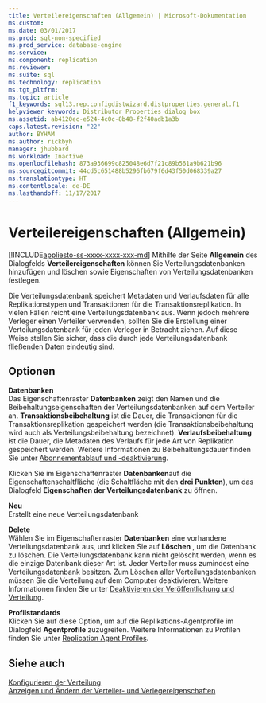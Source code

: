 ```yaml
---
title: Verteilereigenschaften (Allgemein) | Microsoft-Dokumentation
ms.custom: 
ms.date: 03/01/2017
ms.prod: sql-non-specified
ms.prod_service: database-engine
ms.service: 
ms.component: replication
ms.reviewer: 
ms.suite: sql
ms.technology: replication
ms.tgt_pltfrm: 
ms.topic: article
f1_keywords: sql13.rep.configdistwizard.distproperties.general.f1
helpviewer_keywords: Distributor Properties dialog box
ms.assetid: ab4120ec-e524-4c0c-8b48-f2f40adb1a3b
caps.latest.revision: "22"
author: BYHAM
ms.author: rickbyh
manager: jhubbard
ms.workload: Inactive
ms.openlocfilehash: 873a936699c825048e6d7f21c89b561a9b621b96
ms.sourcegitcommit: 44cd5c651488b5296fb679f6d43f50d068339a27
ms.translationtype: HT
ms.contentlocale: de-DE
ms.lasthandoff: 11/17/2017
---
```

# <a name="distributor-properties-general"></a>Verteilereigenschaften (Allgemein)
[!INCLUDE[appliesto-ss-xxxx-xxxx-xxx-md](../../includes/appliesto-ss-xxxx-xxxx-xxx-md.md)] Mithilfe der Seite **Allgemein** des Dialogfelds **Verteilereigenschaften** können Sie Verteilungsdatenbanken hinzufügen und löschen sowie Eigenschaften von Verteilungsdatenbanken festlegen.  
  
 Die Verteilungsdatenbank speichert Metadaten und Verlaufsdaten für alle Replikationstypen und Transaktionen für die Transaktionsreplikation. In vielen Fällen reicht eine Verteilungsdatenbank aus. Wenn jedoch mehrere Verleger einen Verteiler verwenden, sollten Sie die Erstellung einer Verteilungsdatenbank für jeden Verleger in Betracht ziehen. Auf diese Weise stellen Sie sicher, dass die durch jede Verteilungsdatenbank fließenden Daten eindeutig sind.  
  
## <a name="options"></a>Optionen  
 **Datenbanken**  
 Das Eigenschaftenraster **Datenbanken** zeigt den Namen und die Beibehaltungseigenschaften der Verteilungsdatenbanken auf dem Verteiler an. **Transaktionsbeibehaltung** ist die Dauer, die Transaktionen für die Transaktionsreplikation gespeichert werden (die Transaktionsbeibehaltung wird auch als Verteilungsbeibehaltung bezeichnet). **Verlaufsbeibehaltung** ist die Dauer, die Metadaten des Verlaufs für jede Art von Replikation gespeichert werden. Weitere Informationen zu Beibehaltungsdauer finden Sie unter [Abonnementablauf und -deaktivierung](../../relational-databases/replication/subscription-expiration-and-deactivation.md).  
  
 Klicken Sie im Eigenschaftenraster **Datenbanken**auf die Eigenschaftenschaltfläche (die Schaltfläche mit den **drei Punkten**), um das Dialogfeld **Eigenschaften der Verteilungsdatenbank** zu öffnen.  
  
 **Neu**  
 Erstellt eine neue Verteilungsdatenbank  
  
 **Delete**  
 Wählen Sie im Eigenschaftenraster **Datenbanken** eine vorhandene Verteilungsdatenbank aus, und klicken Sie auf **Löschen** , um die Datenbank zu löschen. Die Verteilungsdatenbank kann nicht gelöscht werden, wenn es die einzige Datenbank dieser Art ist. Jeder Verteiler muss zumindest eine Verteilungsdatenbank besitzen. Zum Löschen aller Verteilungsdatenbanken müssen Sie die Verteilung auf dem Computer deaktivieren. Weitere Informationen finden Sie unter [Deaktivieren der Veröffentlichung und Verteilung](../../relational-databases/replication/disable-publishing-and-distribution.md).  
  
 **Profilstandards**  
 Klicken Sie auf diese Option, um auf die Replikations-Agentprofile im Dialogfeld **Agentprofile** zuzugreifen. Weitere Informationen zu Profilen finden Sie unter [Replication Agent Profiles](../../relational-databases/replication/agents/replication-agent-profiles.md).  
  
## <a name="see-also"></a>Siehe auch  
 [Konfigurieren der Verteilung](../../relational-databases/replication/configure-distribution.md)   
 [Anzeigen und Ändern der Verteiler- und Verlegereigenschaften](../../relational-databases/replication/view-and-modify-distributor-and-publisher-properties.md)  
  
  
